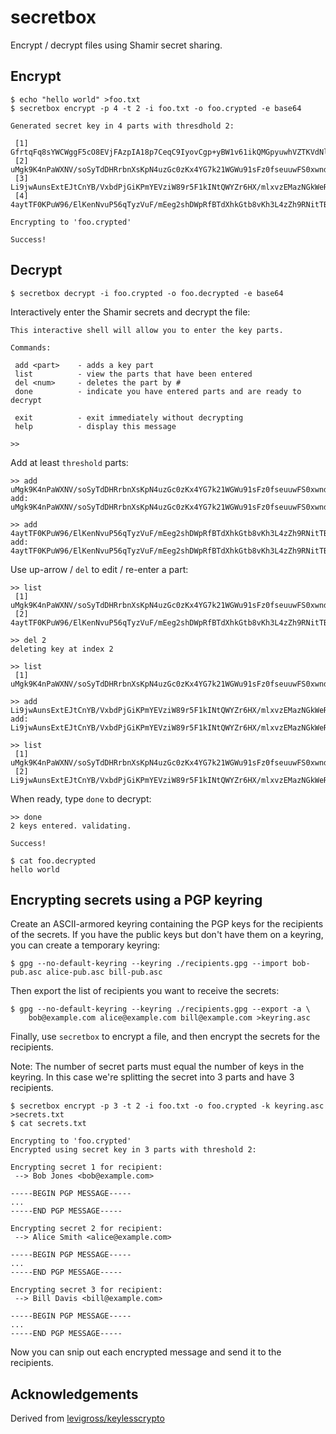 
# secretbox

Encrypt / decrypt files using Shamir secret sharing.


## Encrypt

    $ echo "hello world" >foo.txt
    $ secretbox encrypt -p 4 -t 2 -i foo.txt -o foo.crypted -e base64

	Generated secret key in 4 parts with thresdhold 2:

	 [1] GfrtqFq8sYWCWggF5cO8EVjFAzpIA18p7CeqC9IyovCgp+yBW1v61ikQMGpyuwhVZTKVdNlEgsAB
	 [2] uMgk9K4nPaWXNV/soSyTdDHRrbnXsKpN4uzGc0zKx4YG7k21WGWu91sFz0fseuuwFS0xwndIq6YC
	 [3] Li9jwAunsExtEJtCnYB/VxbdPjGiKPmYEVziW89r5F1kINtQWYZr6HX/mlxvzEMazNGkWeRMRYQD
	 [4] 4aytTF0KPuW96/ElKenNvuP56qTyzVuF/mEeg2shDWpRfBTdXhkGtb8vKh3L4zZh9RNitTBQ+WoE

	Encrypting to 'foo.crypted'

	Success!


## Decrypt

	$ secretbox decrypt -i foo.crypted -o foo.decrypted -e base64

Interactively enter the Shamir secrets and decrypt the file:

	This interactive shell will allow you to enter the key parts.

	Commands:

	 add <part>    - adds a key part
	 list          - view the parts that have been entered
	 del <num>     - deletes the part by #
	 done          - indicate you have entered parts and are ready to decrypt

	 exit          - exit immediately without decrypting
	 help          - display this message

	>>

Add at least `threshold` parts:

	>> add uMgk9K4nPaWXNV/soSyTdDHRrbnXsKpN4uzGc0zKx4YG7k21WGWu91sFz0fseuuwFS0xwndIq6YC
	add: uMgk9K4nPaWXNV/soSyTdDHRrbnXsKpN4uzGc0zKx4YG7k21WGWu91sFz0fseuuwFS0xwndIq6YC

	>> add 4aytTF0KPuW96/ElKenNvuP56qTyzVuF/mEeg2shDWpRfBTdXhkGtb8vKh3L4zZh9RNitTBQ+WoE
	add: 4aytTF0KPuW96/ElKenNvuP56qTyzVuF/mEeg2shDWpRfBTdXhkGtb8vKh3L4zZh9RNitTBQ+WoE

Use up-arrow / `del` to edit / re-enter a part:

	>> list
	 [1] uMgk9K4nPaWXNV/soSyTdDHRrbnXsKpN4uzGc0zKx4YG7k21WGWu91sFz0fseuuwFS0xwndIq6YC
	 [2] 4aytTF0KPuW96/ElKenNvuP56qTyzVuF/mEeg2shDWpRfBTdXhkGtb8vKh3L4zZh9RNitTBQ+WoE

	>> del 2
	deleting key at index 2

	>> list
	 [1] uMgk9K4nPaWXNV/soSyTdDHRrbnXsKpN4uzGc0zKx4YG7k21WGWu91sFz0fseuuwFS0xwndIq6YC

	>> add Li9jwAunsExtEJtCnYB/VxbdPjGiKPmYEVziW89r5F1kINtQWYZr6HX/mlxvzEMazNGkWeRMRYQD
	add: Li9jwAunsExtEJtCnYB/VxbdPjGiKPmYEVziW89r5F1kINtQWYZr6HX/mlxvzEMazNGkWeRMRYQD

	>> list
	 [1] uMgk9K4nPaWXNV/soSyTdDHRrbnXsKpN4uzGc0zKx4YG7k21WGWu91sFz0fseuuwFS0xwndIq6YC
	 [2] Li9jwAunsExtEJtCnYB/VxbdPjGiKPmYEVziW89r5F1kINtQWYZr6HX/mlxvzEMazNGkWeRMRYQD

When ready, type `done` to decrypt:

	>> done
	2 keys entered. validating.

	Success!

	$ cat foo.decrypted
	hello world

## Encrypting secrets using a PGP keyring

Create an ASCII-armored keyring containing the PGP keys for the recipients of the secrets.
If you have the public keys but don't have them on a keyring, you can create a temporary
keyring:

    $ gpg --no-default-keyring --keyring ./recipients.gpg --import bob-pub.asc alice-pub.asc bill-pub.asc

Then export the list of recipients you want to receive the secrets:

    $ gpg --no-default-keyring --keyring ./recipients.gpg --export -a \
		bob@example.com alice@example.com bill@example.com >keyring.asc

Finally, use `secretbox` to encrypt a file, and then encrypt the secrets for the recipients.

Note: The number of secret parts must equal the number of keys in the keyring.  In this case we're
splitting the secret into 3 parts and have 3 recipients.

    $ secretbox encrypt -p 3 -t 2 -i foo.txt -o foo.crypted -k keyring.asc >secrets.txt
	$ cat secrets.txt

	Encrypting to 'foo.crypted'
	Encrypted using secret key in 3 parts with threshold 2:

	Encrypting secret 1 for recipient:
	 --> Bob Jones <bob@example.com>

	-----BEGIN PGP MESSAGE-----
	...
	-----END PGP MESSAGE-----

	Encrypting secret 2 for recipient:
	 --> Alice Smith <alice@example.com>

	-----BEGIN PGP MESSAGE-----
	...
	-----END PGP MESSAGE-----

	Encrypting secret 3 for recipient:
	 --> Bill Davis <bill@example.com>

	-----BEGIN PGP MESSAGE-----
	...
	-----END PGP MESSAGE-----

Now you can snip out each encrypted message and send it to the recipients.


## Acknowledgements

Derived from [levigross/keylesscrypto](https://github.com/levigross/keylesscrypto)

